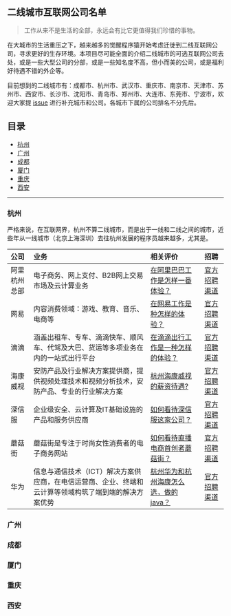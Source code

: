 ## 二线城市互联网公司名单

> 工作从来不是生活的全部，永远会有比它更值得我们珍惜的事物。

在大城市的生活重压之下，越来越多的觉醒程序猿开始考虑迁徙到二线互联网公司，寻求更好的生存环境。本项目尽可能全面的介绍二线城市的可选互联网公司去处，或是一些大型公司的分部，或是一些知名度不高，但小而美的公司，或是福利好待遇不错的外企等。

目前想到的二线城市有：成都市、杭州市、武汉市、重庆市、南京市、天津市、苏州市、西安市、长沙市、沈阳市、青岛市、郑州市、大连市、东莞市、宁波市，欢迎大家提 [issue](https://github.com/Dikea/awesome-company/issues) 进行补充城市和公司。各城市下属的公司排名不分先后。

## 目录

* [杭州](#杭州)
* [广州](#广州)
* [成都](#成都)
* [厦门](#厦门)
* [重庆](#重庆)
* [西安](#西安)

---

###  杭州

严格来说，在互联网界，杭州不算二线城市，而是出于一线和二线之间的城市，近些年从一线城市（北京上海深圳）去往杭州发展的程序员越来越多，尤其是。

| 公司         | 业务                                                         | 相关评价                                                     | 招聘                                                         |
| :----------- | :----------------------------------------------------------- | :----------------------------------------------------------- | :----------------------------------------------------------- |
| 阿里杭州总部 | 电子商务、网上支付、B2B网上交易市场及云计算业务              | [在阿里巴巴工作是怎样一番体验？](https://www.zhihu.com/question/22394450/answer/1404237834) | [官方招聘渠道](https://talent.alibaba.com/)                  |
| 网易         | 内容消费领域：游戏、教育、音乐、电商等                       | [在网易工作是种怎样的体验？](https://www.zhihu.com/question/24781178/answer/285370525) | [官方招聘渠道](https://hr.163.com/)                          |
| 滴滴         | 涵盖出租车、专车、滴滴快车、顺风车、代驾及大巴、货运等多项业务在内的一站式出行平台 | [在滴滴出行工作是一种怎样的体验？](https://www.zhihu.com/question/28692674/answer/151808069) | [官方招聘渠道](https://talent.didiglobal.com/)               |
| 海康威视     | 安防产品及行业解决方案提供商，提供视频处理技术和视频分析技术，安防产品、专业的行业解决方案 | [杭州海康威视的薪资待遇?](https://www.zhihu.com/question/31379626/answer/765344046) | [官方招聘渠道](https://talent.hikvision.com/home/index)      |
| 深信服       | 企业级安全、云计算及IT基础设施的产品和服务供应商             | [如何看待深信服这家公司？](https://www.zhihu.com/question/59546297/answer/390598596) | [官方招聘渠道](https://hr.sangfor.com/)                      |
| 蘑菇街       | 蘑菇街是专注于时尚女性消费者的电子商务网站                   | [如何看待直播电商首创者蘑菇街？](https://www.zhihu.com/question/419146468/answer/1806149169) | [官方招聘渠道](https://job.mogu.com/#/?_k=c6cl2n)            |
| 华为         | 信息与通信技术（ICT）解决方案供应商，在电信运营商、企业、终端和云计算等领域构筑了端到端的解决方案优势 | [杭州华为和杭州海康怎么选，做的java？](https://www.zhihu.com/question/298426304/answer/510325209) | [官方招聘渠道](https://career.huawei.com/reccampportal/portal5/index.html) |



### 广州





### 成都



### 厦门



### 重庆



### 西安







